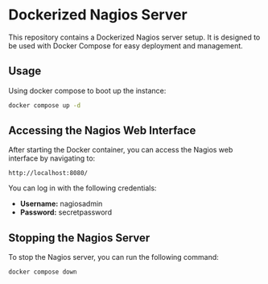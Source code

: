 # Dockerized Nagios Server
This repository contains a Dockerized Nagios server setup. It is designed to be used with Docker Compose for easy deployment and management.

## Usage
Using docker compose to boot up the instance:
```bash
docker compose up -d
```

## Accessing the Nagios Web Interface
After starting the Docker container, you can access the Nagios web interface by navigating to:

```
http://localhost:8080/
```
You can log in with the following credentials:
- **Username:** nagiosadmin
- **Password:** secretpassword

## Stopping the Nagios Server
To stop the Nagios server, you can run the following command:

```bash
docker compose down
```